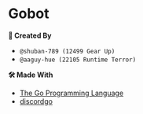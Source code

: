 # Gobot

**📝 Created By**
- `@shuban-789 (12499 Gear Up)`
- `@aaguy-hue (22105 Runtime Terror)`

**🛠️ Made With**
- [The Go Programming Language](https://github.com/golang/go)
- [discordgo](https://github.com/bwmarrin/discordgo)
